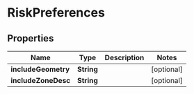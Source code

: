 
# RiskPreferences

## Properties
Name | Type | Description | Notes
------------ | ------------- | ------------- | -------------
**includeGeometry** | **String** |  |  [optional]
**includeZoneDesc** | **String** |  |  [optional]



